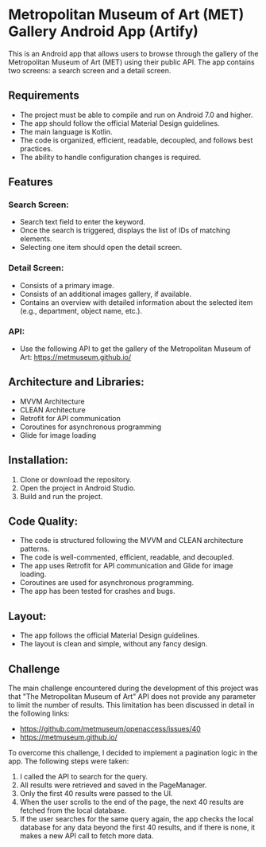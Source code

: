# Metropolitan Museum of Art (MET) Gallery Android App (Artify)

This is an Android app that allows users to browse through the gallery of the Metropolitan Museum of Art (MET) using their public API. The app contains two screens: a search screen and a detail screen.

## Requirements

- The project must be able to compile and run on Android 7.0 and higher.
- The app should follow the official Material Design guidelines.
- The main language is Kotlin.
- The code is organized, efficient, readable, decoupled, and follows best practices.
- The ability to handle configuration changes is required.

## Features

### Search Screen:

- Search text field to enter the keyword.
- Once the search is triggered, displays the list of IDs of matching elements.
- Selecting one item should open the detail screen.

### Detail Screen:

- Consists of a primary image.
- Consists of an additional images gallery, if available.
- Contains an overview with detailed information about the selected item (e.g., department, object name, etc.).

### API:

- Use the following API to get the gallery of the Metropolitan Museum of Art: https://metmuseum.github.io/

## Architecture and Libraries:

- MVVM Architecture
- CLEAN Architecture
- Retrofit for API communication
- Coroutines for asynchronous programming
- Glide for image loading

## Installation:

1. Clone or download the repository.
2. Open the project in Android Studio.
3. Build and run the project.

## Code Quality:

- The code is structured following the MVVM and CLEAN architecture patterns.
- The code is well-commented, efficient, readable, and decoupled.
- The app uses Retrofit for API communication and Glide for image loading.
- Coroutines are used for asynchronous programming.
- The app has been tested for crashes and bugs.

## Layout:

- The app follows the official Material Design guidelines.
- The layout is clean and simple, without any fancy design.

## Challenge

The main challenge encountered during the development of this project was that "The Metropolitan Museum of Art" API does not provide any parameter to limit the number of results. This limitation has been discussed in detail in the following links:
- https://github.com/metmuseum/openaccess/issues/40
- https://metmuseum.github.io/

To overcome this challenge, I decided to implement a pagination logic in the app. The following steps were taken:
1. I called the API to search for the query.
2. All results were retrieved and saved in the PageManager.
3. Only the first 40 results were passed to the UI.
4. When the user scrolls to the end of the page, the next 40 results are fetched from the local database.
5. If the user searches for the same query again, the app checks the local database for any data beyond the first 40 results, and if there is none, it makes a new API call to fetch more data.

